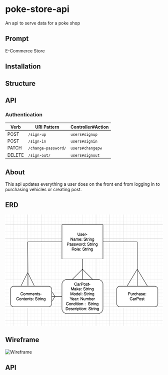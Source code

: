 # poke-store-api

An api to serve data for a poke shop

## Prompt

E-Commerce Store

## Installation

## Structure

## API

### Authentication

| Verb   | URI Pattern         | Controller#Action |
| ------ | ------------------- | ----------------- |
| POST   | `/sign-up`          | `users#signup`    |
| POST   | `/sign-in`          | `users#signin`    |
| PATCH  | `/change-password/` | `users#changepw`  |
| DELETE | `/sign-out/`        | `users#signout`   |

## About

This api updates everything a user does on the front end from logging in to purchasing vehicles or creating post.

## ERD

![ERD](resource/images/Erd.png)

## Wireframe

![Wireframe]()

## API

